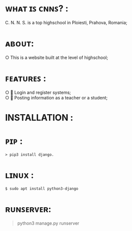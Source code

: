 # ᴡʜᴀᴛ ɪꜱ ᴄɴɴꜱ? :
  C. N. N. S. is a top highschool in Ploiesti, Prahova, Romania;

# ᴀʙᴏᴜᴛ:
  ○ This is a website built at the level of highschool;
  
# ꜰᴇᴀᴛᴜʀᴇꜱ :
  ○ 👥 Login and register systems; <br />
  ○ 💼 Posting information as a teacher or a student;

# INSTALLATION :
  # ᴘɪᴘ :
    > pip3 install django.
  # ʟɪɴᴜx :
    $ sudo apt install python3-django

# ʀᴜɴꜱᴇʀᴠᴇʀ:
  > python3 manage.py runserver
